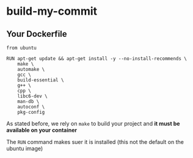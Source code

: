# build-my-commit

## Your Dockerfile
```
from ubuntu

RUN apt-get update && apt-get install -y --no-install-recommends \
    make \
    automake \
    gcc \
    build-essential \
    g++ \
    cpp \
    libc6-dev \
    man-db \
    autoconf \
    pkg-config
```

As stated before, we rely on `make` to build your project and **it must be available on your container**

The `RUN` command makes suer it is installed (this not the default on the ubuntu image)
